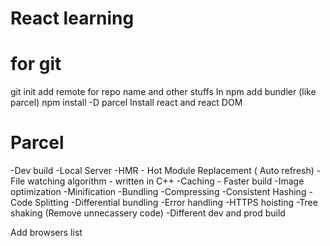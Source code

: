 # React learning

# for git
git init
add remote for repo name and other stuffs
In npm add bundler (like parcel) npm install -D parcel
Install react and react DOM


# Parcel

-Dev build
-Local Server
-HMR - Hot Module Replacement ( Auto refresh)
-File watching algorithm - written in C++
-Caching - Faster build
-Image optimization
-Minification
-Bundling
-Compressing
-Consistent Hashing
-Code Splitting
-Differential bundling
-Error handling
-HTTPS hoisting
-Tree shaking (Remove unnecassery code)
-Different dev and prod build

Add browsers list